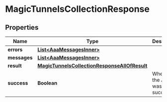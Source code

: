 

# MagicTunnelsCollectionResponse


## Properties

| Name | Type | Description | Notes |
|------------ | ------------- | ------------- | -------------|
|**errors** | [**List&lt;AaaMessagesInner&gt;**](AaaMessagesInner.md) |  |  |
|**messages** | [**List&lt;AaaMessagesInner&gt;**](AaaMessagesInner.md) |  |  |
|**result** | [**MagicTunnelsCollectionResponseAllOfResult**](MagicTunnelsCollectionResponseAllOfResult.md) |  |  |
|**success** | **Boolean** | Whether the API call was successful |  |



